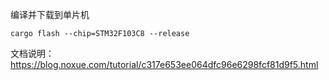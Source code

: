 编译并下载到单片机

```
cargo flash --chip=STM32F103C8 --release
```

文档说明：https://blog.noxue.com/tutorial/c317e653ee064dfc96e6298fcf81d9f5.html